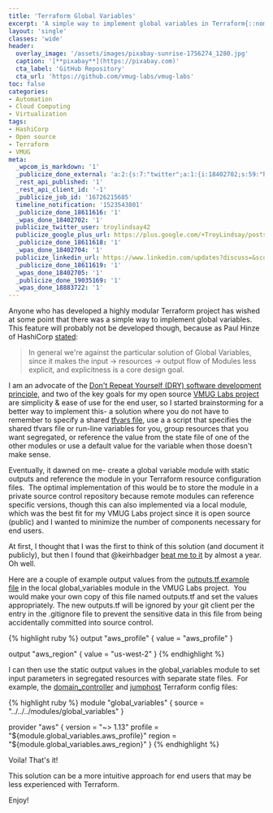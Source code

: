 ```yaml
---
title: 'Terraform Global Variables'
excerpt: 'A simple way to implement global variables in Terraform{::nomarkdown}<br><br><strong>VMUG-Labs</strong> (example project)<br><br><iframe style="display: inline-block;" src="https://ghbtns.com/github-btn.html?user=vmug-labs&repo=vmug-labs&type=star&count=true&size=large" frameborder="0" scrolling="0" width="160px" height="30px"></iframe> <iframe style="display: inline-block;" src="https://ghbtns.com/github-btn.html?user=vmug-labs&repo=vmug-labs&type=fork&count=true&size=large" frameborder="0" scrolling="0" width="158px" height="30px"></iframe>{:/nomarkdown}'
layout: 'single'
classes: 'wide'
header:
  overlay_image: '/assets/images/pixabay-sunrise-1756274_1280.jpg'
  caption: '[**pixabay**](https://pixabay.com)'
  cta_label: 'GitHub Repository'
  cta_url: 'https://github.com/vmug-labs/vmug-labs'
toc: false
categories:
- Automation
- Cloud Computing
- Virtualization
tags:
- HashiCorp
- Open source
- Terraform
- VMUG
meta:
  _wpcom_is_markdown: '1'
  _publicize_done_external: 'a:2:{s:7:"twitter";a:1:{i:18402702;s:59:"https://twitter.com/troylindsay42/status/984440174124953600";}s:8:"facebook";a:1:{i:18883722;s:38:"https://facebook.com/10155592459651314";}}'
  _rest_api_published: '1'
  _rest_api_client_id: '-1'
  _publicize_job_id: '16726215685'
  timeline_notification: '1523543801'
  _publicize_done_18611616: '1'
  _wpas_done_18402702: '1'
  publicize_twitter_user: troylindsay42
  publicize_google_plus_url: https://plus.google.com/+TroyLindsay/posts/UPv7PQhPsrW
  _publicize_done_18611618: '1'
  _wpas_done_18402704: '1'
  publicize_linkedin_url: https://www.linkedin.com/updates?discuss=&scope=19360941&stype=M&topic=6390205878632542208&type=U&a=-pZo
  _publicize_done_18611619: '1'
  _wpas_done_18402705: '1'
  _publicize_done_19035169: '1'
  _wpas_done_18883722: '1'
---
```

Anyone who has developed a highly modular Terraform project has wished at some point that there was a simple way to implement global variables.  This feature will probably not be developed though, because as Paul Hinze of HashiCorp [stated][Terraform issue 5480]:

> In general we're against the particular solution of Global Variables, since it makes the input -> resources -> output flow of Modules less explicit, and explicitness is a core design goal.

I am an advocate of the [Don't Repeat Yourself (DRY) software development principle][DRY], and two of the key goals for my open source [VMUG Labs project][VMUG-Labs repo] are simplicity & ease of use for the end user, so I started brainstorming for a better way to implement this- a solution where you do not have to remember to specify a shared [tfvars file][Terraform variables], use a a script that specifies the shared tfvars file or run-line variables for you, group resources that you want segregated, or reference the value from the state file of one of the other modules or use a default value for the variable when those doesn't make sense.

Eventually, it dawned on me- create a global variable module with static outputs and reference the module in your Terraform resource configuration files.  The optimal implementation of this would be to store the module in a private source control repository because remote modules can reference specific versions, though this can also implemented via a local module, which was the best fit for my VMUG Labs project since it is open source (public) and I wanted to minimize the number of components necessary for end users.

At first, I thought that I was the first to think of this solution (and document it publicly), but then I found that @keirhbadger [beat me to it][Terraform issue 5480] by almost a year.  Oh well.

Here are a couple of example output values from the [outputs.tf.example file][VMUG-Labs outputs.tf.example] in the local global_variables module in the VMUG Labs project.  You would make your own copy of this file named outputs.tf and set the values appropriately.  The new outputs.tf will be ignored by your git client per the entry in the .gitignore file to prevent the sensitive data in this file from being accidentally committed into source control.

<!-- hcl is not supported by rouge or pygments at this time -->
{% highlight ruby %}
output "aws_profile" {
  value = "aws_profile"
}

output "aws_region" {
  value = "us-west-2"
}
{% endhighlight %}

I can then use the static output values in the global_variables module to set input parameters in segregated resources with separate state files.  For example, the [domain_controller][VMUG-Labs domain_controller] and [jumphost][VMUG-Labs jumphost] Terraform config files:

<!-- hcl is not supported by rouge or pygments at this time -->
{% highlight ruby %}
module "global_variables" {
  source = "../../../modules/global_variables"
}

provider "aws" {
  version = "~> 1.13"
  profile = "${module.global_variables.aws_profile}"
  region = "${module.global_variables.aws_region}"
}
{% endhighlight %}

Voila!  That's it!

This solution can be a more intuitive approach for end users that may be less experienced with Terraform.

Enjoy!

[Terraform issue 5480]: https://github.com/hashicorp/terraform/issues/5480
[DRY]: https://en.wikipedia.org/wiki/Don%27t_repeat_yourself
[VMUG-Labs repo]: https://github.com/vmug-labs/vmug-labs
[Terraform variables]: https://www.terraform.io/intro/getting-started/variables.html
[VMUG-Labs outputs.tf.example]: https://github.com/vmug-labs/vmug-labs/blob/master/modules/global_variables/outputs.tf.example
[VMUG-Labs domain_controller]: https://github.com/vmug-labs/vmug-labs/blob/master/live/global/domain_controller/main.tf
[VMUG-Labs jumphost]: https://github.com/vmug-labs/vmug-labs/blob/master/live/global/jumphost/main.tf
